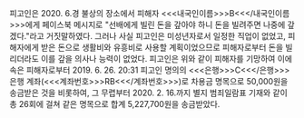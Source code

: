피고인은 2020. 6.경 불상의 장소에서 피해자 <<<내국인이름>>>B<<</내국인이름>>>에게 페이스북 메시지로 "선배에게 빌린 돈을 갚아야 하니 돈을 빌려주면 나중에 갚겠다."라고 거짓말하였다.
그러나 사실 피고인은 미성년자로서 일정한 직업이 없었고, 피해자에게 받은 돈으로 생활비와 유흥비로 사용할 계획이었으므로 피해자로부터 돈을 빌리더라도 이를 갚을 의사나 능력이 없었다.
피고인은 위와 같이 피해자를 기망하여 이에 속은 피해자로부터 2019. 6. 26. 20:31 피고인 명의의 <<<은행>>>C<<</은행>>>은행 계좌(<<<계좌번호>>>RB<<</계좌번호>>>)로 차용금 명목으로 50,000원을 송금받은 것을 비롯하여, 그 무렵부터 2020. 2. 16.까지 별지 범죄일람표 기재와 같이 총 26회에 걸쳐 같은 명목으로 합계 5,227,700원을 송금받았다.